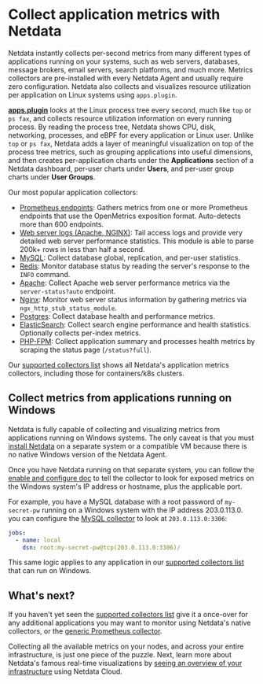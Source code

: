 <!--
title: "Collect application metrics with Netdata"
sidebar_label: "Application metrics"
description: "Monitor and troubleshoot every application on your infrastructure with per-second metrics, zero configuration, and meaningful charts."
custom_edit_url: "https://github.com/netdata/netdata/edit/master/docs/collect/application-metrics.md"
learn_status: "Published"
learn_topic_type: "Concepts"
learn_rel_path: "Concepts"
-->

# Collect application metrics with Netdata

Netdata instantly collects per-second metrics from many different types of applications running on your systems, such as
web servers, databases, message brokers, email servers, search platforms, and much more. Metrics collectors are
pre-installed with every Netdata Agent and usually require zero configuration. Netdata also collects and visualizes
resource utilization per application on Linux systems using `apps.plugin`.

[**apps.plugin**](https://github.com/netdata/netdata/blob/master/collectors/apps.plugin/README.md) looks at the Linux process tree every second, much like `top` or
`ps fax`, and collects resource utilization information on every running process. By reading the process tree, Netdata
shows CPU, disk, networking, processes, and eBPF for every application or Linux user. Unlike `top` or `ps fax`, Netdata
adds a layer of meaningful visualization on top of the process tree metrics, such as grouping applications into useful
dimensions, and then creates per-application charts under the **Applications** section of a Netdata dashboard, per-user
charts under **Users**, and per-user group charts under **User Groups**.

Our most popular application collectors:

- [Prometheus endpoints](https://github.com/netdata/go.d.plugin/blob/master/modules/prometheus/README.md): Gathers
  metrics from one or more Prometheus endpoints that use the OpenMetrics exposition format. Auto-detects more than 600
  endpoints.
- [Web server logs (Apache, NGINX)](https://github.com/netdata/go.d.plugin/blob/master/modules/weblog/README.md):
  Tail access logs and provide very detailed web server performance statistics. This module is able to parse 200k+
  rows in less than half a second.
- [MySQL](https://github.com/netdata/go.d.plugin/blob/master/modules/mysql/README.md): Collect database global,
  replication, and per-user statistics.
- [Redis](https://github.com/netdata/go.d.plugin/blob/master/modules/redis/README.md): Monitor database status by
  reading the server's response to the `INFO` command.
- [Apache](https://github.com/netdata/go.d.plugin/blob/master/modules/apache/README.md): Collect Apache web server
  performance metrics via the `server-status?auto` endpoint.
- [Nginx](https://github.com/netdata/go.d.plugin/blob/master/modules/nginx/README.md): Monitor web server status
  information by gathering metrics via `ngx_http_stub_status_module`.
- [Postgres](https://github.com/netdata/go.d.plugin/blob/master/modules/postgres/README.md): Collect database health
  and performance metrics.
- [ElasticSearch](https://github.com/netdata/go.d.plugin/blob/master/modules/elasticsearch/README.md): Collect search
  engine performance and health statistics. Optionally collects per-index metrics.
- [PHP-FPM](https://github.com/netdata/go.d.plugin/blob/master/modules/phpfpm/README.md): Collect application summary
  and processes health metrics by scraping the status page (`/status?full`).

Our [supported collectors list](https://github.com/netdata/netdata/blob/master/collectors/COLLECTORS.md#service-and-application-collectors) shows all Netdata's
application metrics collectors, including those for containers/k8s clusters.

## Collect metrics from applications running on Windows

Netdata is fully capable of collecting and visualizing metrics from applications running on Windows systems. The only
caveat is that you must [install Netdata](https://github.com/netdata/netdata/blob/master/docs/get-started.mdx) on a separate system or a compatible VM because there
is no native Windows version of the Netdata Agent.

Once you have Netdata running on that separate system, you can follow the [enable and configure
doc](https://github.com/netdata/netdata/blob/master/docs/collect/enable-configure.md) to tell the collector to look for exposed metrics on the Windows system's IP
address or hostname, plus the applicable port.

For example, you have a MySQL database with a root password of `my-secret-pw` running on a Windows system with the IP
address 203.0.113.0. you can configure the [MySQL
collector](https://github.com/netdata/go.d.plugin/blob/master/modules/mysql/README.md) to look at `203.0.113.0:3306`:

```yml
jobs:
  - name: local
    dsn: root:my-secret-pw@tcp(203.0.113.0:3306)/
```

This same logic applies to any application in our [supported collectors
list](https://github.com/netdata/netdata/blob/master/collectors/COLLECTORS.md#service-and-application-collectors) that can run on Windows.

## What's next?

If you haven't yet seen the [supported collectors list](https://github.com/netdata/netdata/blob/master/collectors/COLLECTORS.md) give it a once-over for any
additional applications you may want to monitor using Netdata's native collectors, or the [generic Prometheus
collector](https://github.com/netdata/go.d.plugin/blob/master/modules/prometheus/README.md).

Collecting all the available metrics on your nodes, and across your entire infrastructure, is just one piece of the
puzzle. Next, learn more about Netdata's famous real-time visualizations by [seeing an overview of your
infrastructure](https://github.com/netdata/netdata/blob/master/docs/visualize/overview-infrastructure.md) using Netdata Cloud.


